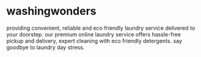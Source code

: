 # washingwonders
providing convenient, reliable and eco friendly laundry service delivered to your doorstep.
our premium online laundry service offers hassle-free pickup and delivery, expert cleaning with eco friendly detergents.
say goodbye to laundry day stress.
